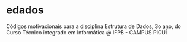 # edados
Códigos motivacionais para a disciplina Estrutura de Dados, 3o ano, do Curso Técnico integrado em Informática @ IFPB - CAMPUS PICUÍ
